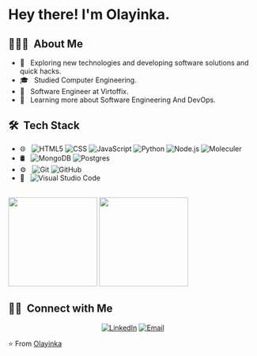 # Hey there! I'm Olayinka.

## 👨🏻‍💻 &nbsp;About Me 

- 🤔 &nbsp; Exploring new technologies and developing software solutions and quick hacks.
- 🎓 &nbsp; Studied Computer Engineering.
- 💼 &nbsp; Software Engineer at Virtoffix.
- 🌱 &nbsp; Learning more about Software Engineering And DevOps.

## 🛠 &nbsp;Tech Stack

- 🌐 &nbsp;
  ![HTML5](https://img.shields.io/badge/-HTML5-333333?style=flat&logo=HTML5)
  ![CSS](https://img.shields.io/badge/-CSS-333333?style=flat&logo=CSS3&logoColor=1572B6)
  ![JavaScript](https://img.shields.io/badge/-JavaScript-333333?style=flat&logo=javascript)
  ![Python](https://img.shields.io/badge/-Python-333333?style=flat&logo=python)
  ![Node.js](https://img.shields.io/badge/-Node.js-333333?style=flat&logo=node.js)
  ![Moleculer](https://img.shields.io/badge/-Moleculer-333333?style=flat&logo=moleculer)
- 🛢 &nbsp;
  ![MongoDB](https://img.shields.io/badge/-MongoDB-333333?style=flat&logo=mongodb)
  ![Postgres](https://img.shields.io/badge/-PostgresSQL-333333?style=flat&logo=mongodb)
- ⚙️ &nbsp;
  ![Git](https://img.shields.io/badge/-Git-333333?style=flat&logo=git)
  ![GitHub](https://img.shields.io/badge/-GitHub-333333?style=flat&logo=github)
- 🔧 &nbsp;
  ![Visual Studio Code](https://img.shields.io/badge/-Visual%20Studio%20Code-333333?style=flat&logo=visual-studio-code&logoColor=007ACC)


<br/>

<img height="180em" src="https://github-readme-stats.vercel.app/api?username=Horleryheancarh&theme=buefy&show_icons=true" />
<img height="180em" src="https://github-readme-stats.vercel.app/api/top-langs/?username=Horleryheancarh&theme=buefy&layout=compact" />

<br/>

## 🤝🏻 &nbsp;Connect with Me 

<p align="center">
<a href="https://www.linkedin.com/in/horleryheancarh/"><img alt="LinkedIn" src="https://img.shields.io/badge/LinkedIn-Olayinka Oladipo-blue?style=flat-square&logo=linkedin"></a>
<a href="mailto:oladipoolayinka7@gmail.com"><img alt="Email" src="https://img.shields.io/badge/Email-oladipoolayinka7@gmail.com-blue?style=flat-square&logo=gmail"></a>
</p 

⭐️ From [Olayinka](https://github.com/Horleryheancarh)